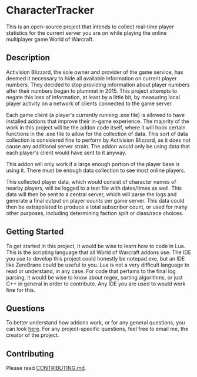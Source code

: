 # CharacterTracker

This is an open-source project that intends to collect real-time player statistics for the current server you are on while playing the online multiplayer game World of Warcraft.

## Description

Activision Blizzard, the sole owner and provider of the game service, has deemed it necessary to hide all available information on current player numbers. They decided to stop providing information about player numbers after their numbers began to plummet in 2015. This project attempts to negate this loss of information, at least by a little bit, by measuring local player activity on a network of clients connected to the game server.

Each game client (a player's currently running .exe file) is allowed to have installed addons that improve their in-game experience. The majority of the work in this project will be the addon code itself, where it will hook certain functions in the .exe file to allow for the collection of data. This sort of data collection is considered fine to perform by Activision Blizzard, as it does not cause any additional server strain. The addon would only be using data that each player's client would have sent to it anyway.

This addon will only work if a large enough portion of the player base is using it. There must be enough data collection to see most online players.

This collected player data, which would consist of character names of nearby players, will be logged to a text file with dates/times as well. This data will then be sent to a central server, which will parse the logs and generate a final output on player counts per game server. This data could then be extrapolated to produce a total subscriber count, or used for many other purposes, including determining faction split or class/race choices.

## Getting Started

To get started in this project, it would be wise to learn how to code in Lua. This is the scripting language that all World of Warcraft addons use. The IDE you use to develop this project could honestly be notepad.exe, but an IDE like ZeroBrane could be useful to you. Lua is not a very difficult language to read or understand, in any case. For code that pertains to the final log parsing, it would be wise to know about regex, sorting algorithms, or just C++ in general in order to contribute. Any IDE you are used to would work fine for this.

## Questions

To better understand how addons work, or for any general questions, you can look [here](https://wowwiki.fandom.com/wiki/WoW_AddOn). For any project-specific questions, feel free to email me, the creator of the project.

## Contributing

Please read [CONTRIBUTING.md](link).